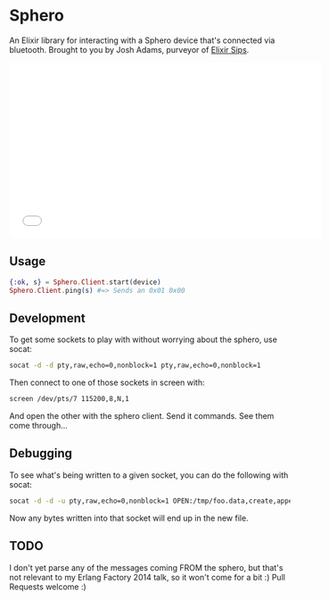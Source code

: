 # Sphero

An Elixir library for interacting with a Sphero device that's connected via bluetooth.  Brought to you by Josh Adams, purveyor of [Elixir Sips](http://elixirsips.com).

<iframe width="560" height="315" src="//www.youtube.com/embed/nwHjJgBTsV8" frameborder="0" allowfullscreen></iframe>

## Usage

```elixir
{:ok, s} = Sphero.Client.start(device)
Sphero.Client.ping(s) #=> Sends an 0x01 0x00
```

## Development

To get some sockets to play with without worrying about the sphero, use socat:

```sh
socat -d -d pty,raw,echo=0,nonblock=1 pty,raw,echo=0,nonblock=1
```

Then connect to one of those sockets in screen with:

```sh
screen /dev/pts/7 115200,8,N,1
```

And open the other with the sphero client.  Send it commands.  See them come
through...

## Debugging

To see what's being written to a given socket, you can do the following with
socat:

```sh
socat -d -d -u pty,raw,echo=0,nonblock=1 OPEN:/tmp/foo.data,create,append    
```

Now any bytes written into that socket will end up in the new file.

## TODO

I don't yet parse any of the messages coming FROM the sphero, but that's not
relevant to my Erlang Factory 2014 talk, so it won't come for a bit :)  Pull
Requests welcome :)
